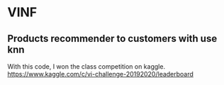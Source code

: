 # VINF
## Products recommender to customers with use knn

With this code, I won the class competition on kaggle.  
https://www.kaggle.com/c/vi-challenge-20192020/leaderboard
